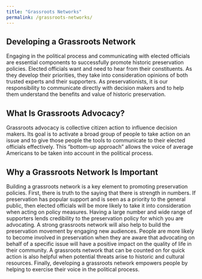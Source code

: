 ```yaml
---
title: "Grassroots Networks"
permalink: /grassroots-networks/
---
```


## Developing a Grassroots Network

Engaging in the political process and communicating with elected officials are essential components to successfully promote historic preservation policies. Elected officials want and need to hear from their constituents. As they develop their priorities, they take into consideration opinions of both trusted experts and their supporters. As preservationists, it is our responsibility to communicate directly with decision makers and to help them understand the benefits and value of historic preservation.

## What Is Grassroots Advocacy?

Grassroots advocacy is collective citizen action to influence decision makers. Its goal is to activate a broad group of people to take action on an issue and to give those people the tools to communicate to their elected officials effectively. This “bottom-up approach” allows the voice of average Americans to be taken into account in the political process.

## Why a Grassroots Network Is Important

Building a grassroots network is a key element to promoting preservation policies. First, there is truth to the saying that there is strength in numbers. If preservation has popular support and is seen as a priority to the general public, then elected officials will be more likely to take it into consideration when acting on policy measures. Having a large number and wide range of supporters lends credibility to the preservation policy for which you are advocating. A strong grassroots network will also help to build the preservation movement by engaging new audiences. People are more likely to become involved in preservation when they are aware that advocating on behalf of a specific issue will have a positive impact on the quality of life in their community. A grassroots network that can be counted on for quick action is also helpful when potential threats arise to historic and cultural resources. Finally, developing a grassroots network empowers people by helping to exercise their voice in the political process.
